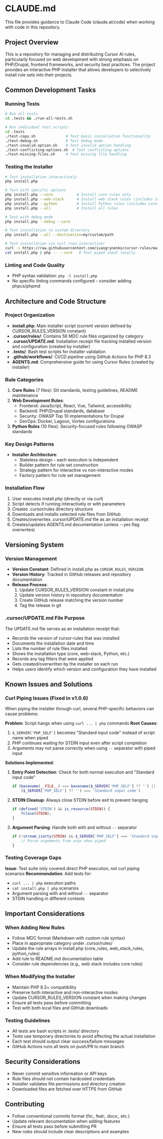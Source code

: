 # CLAUDE.md

This file provides guidance to Claude Code (claude.ai/code) when working with code in this repository.

## Project Overview

This is a repository for managing and distributing Cursor AI rules, particularly focused on web development with strong emphasis on PHP/Drupal, frontend frameworks, and security best practices. The project provides an interactive PHP installer that allows developers to selectively install rule sets into their projects.

## Common Development Tasks

### Running Tests
```bash
# Run all tests
cd .tests && ./run-all-tests.sh

# Run individual test scripts
cd .tests
./test-copy.sh              # Test basic installation functionality
./test-debug.sh             # Test debug mode
./test-invalid-option.sh    # Test invalid option handling
./test-conflicting-options.sh  # Test conflicting options
./test-missing-files.sh     # Test missing file handling
```

### Testing the Installer
```bash
# Test installation interactively
php install.php

# Test with specific options
php install.php --core           # Install core rules only
php install.php --web-stack      # Install web stack rules (includes core)
php install.php --python         # Install Python rules (includes core)
php install.php --all            # Install all rules

# Test with debug mode
php install.php --debug --core

# Test installation to custom directory
php install.php --all --destination=my/custom/path

# Test installation via curl (non-interactive)
curl -s https://raw.githubusercontent.com/ivangrynenko/cursor-rules/main/install.php | php -- --ws
cat install.php | php -- --core   # Test piped input locally
```

### Linting and Code Quality
- PHP syntax validation: `php -l install.php`
- No specific linting commands configured - consider adding phpcs/phpmd

## Architecture and Code Structure

### Project Organization
- **install.php**: Main installer script (current version defined by CURSOR_RULES_VERSION constant)
- **.cursor/rules/**: Contains 56 MDC rule files organized by category
- **.cursor/UPDATE.md**: Installation receipt file tracking installed version and configuration (created by installer)
- **.tests/**: Bash test scripts for installer validation
- **.github/workflows/**: CI/CD pipeline using GitHub Actions for PHP 8.3
- **AGENTS.md**: Comprehensive guide for using Cursor Rules (created by installer)

### Rule Categories
1. **Core Rules** (7 files): Git standards, testing guidelines, README maintenance
2. **Web Development Rules**:
   - Frontend: JavaScript, React, Vue, Tailwind, accessibility
   - Backend: PHP/Drupal standards, database
   - Security: OWASP Top 10 implementations for Drupal
   - DevOps: Docker, Lagoon, Vortex configurations
3. **Python Rules** (10 files): Security-focused rules following OWASP standards

### Key Design Patterns
- **Installer Architecture**:
  - Stateless design - each execution is independent
  - Builder pattern for rule set construction
  - Strategy pattern for interactive vs non-interactive modes
  - Factory pattern for rule set management

### Installation Flow
1. User executes install.php (directly or via curl)
2. Script detects if running interactively or with parameters
3. Creates .cursor/rules directory structure
4. Downloads and installs selected rule files from GitHub
5. Creates/overwrites .cursor/UPDATE.md file as an installation receipt
6. Creates/updates AGENTS.md documentation (unless --yes flag overwrites)

## Versioning System

### Version Management
- **Version Constant**: Defined in install.php as `CURSOR_RULES_VERSION`
- **Version History**: Tracked in GitHub releases and repository documentation
- **Release Process**:
  1. Update CURSOR_RULES_VERSION constant in install.php
  2. Update version history in repository documentation
  3. Create GitHub release matching the version number
  4. Tag the release in git

### .cursor/UPDATE.md File Purpose
The UPDATE.md file serves as an installation receipt that:
- Records the version of cursor-rules that was installed
- Documents the installation date and time
- Lists the number of rule files installed
- Shows the installation type (core, web-stack, Python, etc.)
- Records any tag filters that were applied
- Gets created/overwritten by the installer on each run
- Helps users identify which version and configuration they have installed

## Known Issues and Solutions

### Curl Piping Issues (Fixed in v1.0.6)
When piping the installer through curl, several PHP-specific behaviors can cause problems:

**Problem**: Script hangs when using `curl ... | php` commands
**Root Causes**:
1. `$_SERVER['PHP_SELF']` becomes "Standard input code" instead of script name when piped
2. PHP continues waiting for STDIN input even after script completion
3. Arguments may not parse correctly when using `--` separator with piped input

**Solutions Implemented**:
1. **Entry Point Detection**: Check for both normal execution and "Standard input code"
   ```php
   if (basename(__FILE__) === basename($_SERVER['PHP_SELF'] ?? '') || 
       ($_SERVER['PHP_SELF'] ?? '') === 'Standard input code')
   ```

2. **STDIN Cleanup**: Always close STDIN before exit to prevent hanging
   ```php
   if (defined('STDIN') && is_resource(STDIN)) {
       fclose(STDIN);
   }
   ```

3. **Argument Parsing**: Handle both with and without `--` separator
   ```php
   if (!stream_isatty(STDIN) && $_SERVER['PHP_SELF'] === 'Standard input code') {
       // Parse arguments from argv when piped
   }
   ```

### Testing Coverage Gaps
**Issue**: Test suite only covered direct PHP execution, not curl piping scenarios
**Recommendation**: Add tests for:
- `curl ... | php` execution paths
- `cat install.php | php` scenarios
- Argument parsing with and without `--` separator
- STDIN handling in different contexts

## Important Considerations

### When Adding New Rules
- Follow MDC format (Markdown with custom rule syntax)
- Place in appropriate category under .cursor/rules/
- Update the rule arrays in install.php (core_rules, web_stack_rules, python_rules)
- Add rule to README.md documentation table
- Consider rule dependencies (e.g., web stack includes core rules)

### When Modifying the Installer
- Maintain PHP 8.3+ compatibility
- Preserve both interactive and non-interactive modes
- Update CURSOR_RULES_VERSION constant when making changes
- Ensure all tests pass before committing
- Test with both local files and GitHub downloads

### Testing Guidelines
- All tests are bash scripts in .tests/ directory
- Tests use temporary directories to avoid affecting the actual installation
- Each test should output clear success/failure messages
- GitHub Actions runs all tests on push/PR to main branch

## Security Considerations
- Never commit sensitive information or API keys
- Rule files should not contain hardcoded credentials
- Installer validates file permissions and directory creation
- Downloaded files are fetched over HTTPS from GitHub

## Contributing
- Follow conventional commits format (fix:, feat:, docs:, etc.)
- Update relevant documentation when adding features
- Ensure all tests pass before submitting PR
- New rules should include clear descriptions and examples
